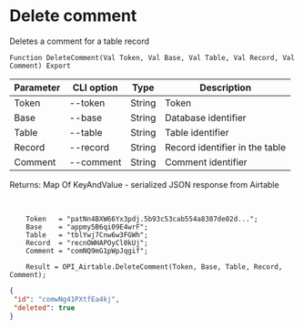 ﻿---
sidebar_position: 4
---

# Delete comment
 Deletes a comment for a table record



`Function DeleteComment(Val Token, Val Base, Val Table, Val Record, Val Comment) Export`

  | Parameter | CLI option | Type | Description |
  |-|-|-|-|
  | Token | --token | String | Token |
  | Base | --base | String | Database identifier |
  | Table | --table | String | Table identifier |
  | Record | --record | String | Record identifier in the table |
  | Comment | --comment | String | Comment identifier |

  
  Returns:  Map Of KeyAndValue - serialized JSON response from Airtable

<br/>




```bsl title="Code example"
    Token   = "patNn4BXW66Yx3pdj.5b93c53cab554a8387de02d...";
    Base    = "appmy5B6qi09E4wrF";
    Table   = "tblYwj7Cnw6w3FGWh";
    Record  = "recnOWHAPOyCl0kUj";
    Comment = "comNQ9mG1pWpJqgif";

    Result = OPI_Airtable.DeleteComment(Token, Base, Table, Record, Comment);
```
 



```json title="Result"
{
 "id": "comwNg41PXtfEa4kj",
 "deleted": true
}
```
